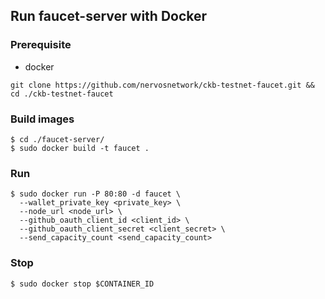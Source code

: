 ## Run faucet-server with Docker

### Prerequisite
- docker


`git clone https://github.com/nervosnetwork/ckb-testnet-faucet.git && cd ./ckb-testnet-faucet`

### Build images
```
$ cd ./faucet-server/
$ sudo docker build -t faucet .
```

### Run 

```
$ sudo docker run -P 80:80 -d faucet \
  --wallet_private_key <private_key> \
  --node_url <node_url> \
  --github_oauth_client_id <client_id> \
  --github_oauth_client_secret <client_secret> \
  --send_capacity_count <send_capacity_count>
```

### Stop

```
$ sudo docker stop $CONTAINER_ID
```
